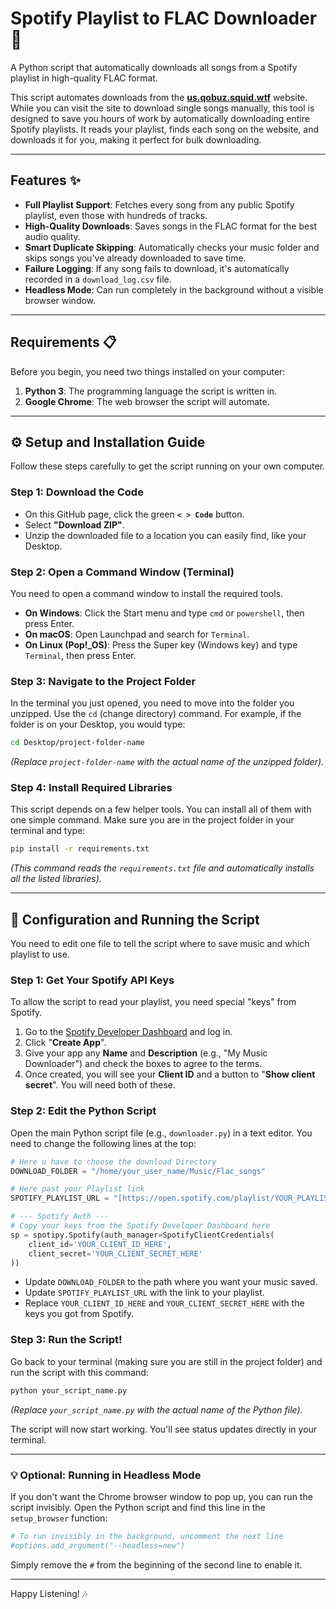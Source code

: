 # Spotify Playlist to FLAC Downloader 🎵

A Python script that automatically downloads all songs from a Spotify playlist in high-quality FLAC format.

This script automates downloads from the [**us.qobuz.squid.wtf**](https://us.qobuz.squid.wtf/) website. While you can visit the site to download single songs manually, this tool is designed to save you hours of work by automatically downloading entire Spotify playlists. It reads your playlist, finds each song on the website, and downloads it for you, making it perfect for bulk downloading.

---
## Features ✨

* **Full Playlist Support**: Fetches every song from any public Spotify playlist, even those with hundreds of tracks.
* **High-Quality Downloads**: Saves songs in the FLAC format for the best audio quality.
* **Smart Duplicate Skipping**: Automatically checks your music folder and skips songs you've already downloaded to save time.
* **Failure Logging**: If any song fails to download, it's automatically recorded in a `download_log.csv` file.
* **Headless Mode**: Can run completely in the background without a visible browser window.

---
## Requirements 📋

Before you begin, you need two things installed on your computer:

1.  **Python 3**: The programming language the script is written in.
2.  **Google Chrome**: The web browser the script will automate.

---
## ⚙️ Setup and Installation Guide

Follow these steps carefully to get the script running on your own computer.

### Step 1: Download the Code

* On this GitHub page, click the green **`< > Code`** button.
* Select **"Download ZIP"**.
* Unzip the downloaded file to a location you can easily find, like your Desktop.

### Step 2: Open a Command Window (Terminal)

You need to open a command window to install the required tools.
* **On Windows**: Click the Start menu and type `cmd` or `powershell`, then press Enter.
* **On macOS**: Open Launchpad and search for `Terminal`.
* **On Linux (Pop!_OS)**: Press the Super key (Windows key) and type `Terminal`, then press Enter.

### Step 3: Navigate to the Project Folder

In the terminal you just opened, you need to move into the folder you unzipped. Use the `cd` (change directory) command. For example, if the folder is on your Desktop, you would type:

```bash
cd Desktop/project-folder-name
```
*(Replace `project-folder-name` with the actual name of the unzipped folder).*

### Step 4: Install Required Libraries

This script depends on a few helper tools. You can install all of them with one simple command. Make sure you are in the project folder in your terminal and type:

```bash
pip install -r requirements.txt
```
*(This command reads the `requirements.txt` file and automatically installs all the listed libraries).*

---
## 🚀 Configuration and Running the Script

You need to edit one file to tell the script where to save music and which playlist to use.

### Step 1: Get Your Spotify API Keys

To allow the script to read your playlist, you need special "keys" from Spotify.

1.  Go to the [Spotify Developer Dashboard](https://developer.spotify.com/dashboard/applications) and log in.
2.  Click "**Create App**".
3.  Give your app any **Name** and **Description** (e.g., "My Music Downloader") and check the boxes to agree to the terms.
4.  Once created, you will see your **Client ID** and a button to "**Show client secret**". You will need both of these.

### Step 2: Edit the Python Script

Open the main Python script file (e.g., `downloader.py`) in a text editor. You need to change the following lines at the top:

```python
# Here u have to choose the download Directory
DOWNLOAD_FOLDER = "/home/your_user_name/Music/Flac_songs"

# Here past your Playlist link
SPOTIFY_PLAYLIST_URL = "[https://open.spotify.com/playlist/YOUR_PLAYLIST_ID_HERE](https://open.spotify.com/playlist/YOUR_PLAYLIST_ID_HERE)"

# --- Spotify Auth ---
# Copy your keys from the Spotify Developer Dashboard here
sp = spotipy.Spotify(auth_manager=SpotifyClientCredentials(
    client_id='YOUR_CLIENT_ID_HERE',
    client_secret='YOUR_CLIENT_SECRET_HERE'
))
```

* Update `DOWNLOAD_FOLDER` to the path where you want your music saved.
* Update `SPOTIFY_PLAYLIST_URL` with the link to your playlist.
* Replace `YOUR_CLIENT_ID_HERE` and `YOUR_CLIENT_SECRET_HERE` with the keys you got from Spotify.

### Step 3: Run the Script!

Go back to your terminal (making sure you are still in the project folder) and run the script with this command:

```bash
python your_script_name.py
```
*(Replace `your_script_name.py` with the actual name of the Python file).*

The script will now start working. You'll see status updates directly in your terminal.

---
### 💡 Optional: Running in Headless Mode

If you don't want the Chrome browser window to pop up, you can run the script invisibly. Open the Python script and find this line in the `setup_browser` function:

```python
# To run invisibly in the background, uncomment the next line
#options.add_argument("--headless=new")
```
Simply remove the `#` from the beginning of the second line to enable it.

---

Happy Listening! 🎶
